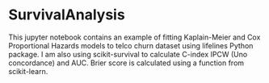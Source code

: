 # SurvivalAnalysis

This jupyter notebook contains an example of fitting Kaplain-Meier and Cox Proportional Hazards models to telco churn dataset using lifelines Python package. I am also using scikit-survival to calculate C-index IPCW (Uno concordance) and AUC. Brier score is calculated using a function from scikit-learn.
